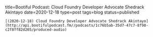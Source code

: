 
title=Bootiful Podcast: Cloud Foundry Developer Advocate Shedrack Akintayo
date=2020-12-18
type=post
tags=blog
status=published
~~~~~~
[(2020-12-18) Cloud Foundry Developer Advocate Shedrack Akintayo](http://api.bootifulpodcast.fm//podcasts/1c76b5ab-35d7-47c7-8f98-c2f8ff82d265/produced-audio) 
            